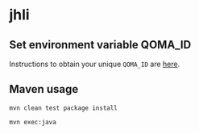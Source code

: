 # jhli

## Set environment variable QOMA_ID
Instructions to obtain your unique `QOMA_ID` are [here](https://qoma-license-server-for-hli.appspot.com/).

## Maven usage
`mvn clean test package install`

`mvn exec:java`

